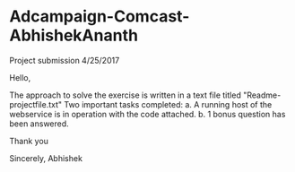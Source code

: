 # Adcampaign-Comcast-AbhishekAnanth
Project submission 4/25/2017

Hello,

The approach to solve the exercise is written in a text file titled "Readme-projectfile.txt" 
Two important tasks completed:
a. A running host of the webservice is in operation with the code attached.
b. 1 bonus question has been answered.

Thank you

Sincerely,
Abhishek
